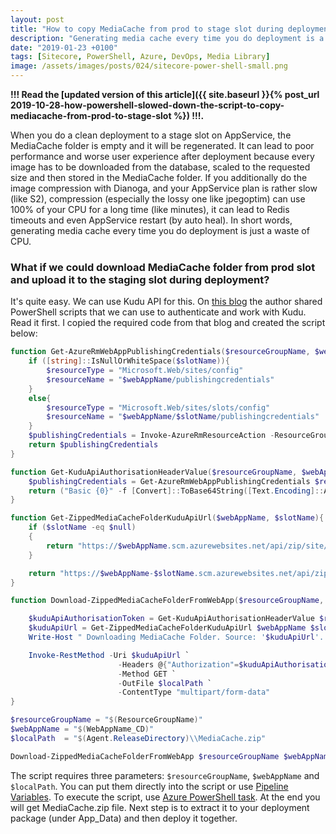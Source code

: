 ```yaml
---
layout: post
title: "How to copy MediaCache from prod to stage slot during deployment with Azure DevOps"
description: "Generating media cache every time you do deployment is a waste of CPU. In this article I show you how to copy MediaCache folder from prod slot to stage slot during deployment."
date: "2019-01-23 +0100"
tags: [Sitecore, PowerShell, Azure, DevOps, Media Library]
image: /assets/images/posts/024/sitecore-power-shell-small.png
---
```

**!!! Read the [updated version of this article]({{ site.baseurl }}{% post_url 2019-10-28-how-powershell-slowed-down-the-script-to-copy-mediacache-from-prod-to-stage-slot %}) !!!.**

When you do a clean deployment to a stage slot on AppService, the MediaCache folder is empty and it will be regenerated. It can lead to poor performance and worse user experience after deployment because every image has to be downloaded from the database, scaled to the requested size and then stored in the MediaCache folder. If you additionally do the image compression with Dianoga, and your AppService plan is rather slow (like S2), compression (especially the lossy one like jpegoptim) can use 100% of your CPU for a long time (like minutes), it can lead to Redis timeouts and even AppService restart (by auto heal). In short words, generating media cache every time you do deployment is just a waste of CPU.

### What if we could download MediaCache folder from prod slot and upload it to the staging slot during deployment?

It's quite easy. We can use Kudu API for this. On [this blog](https://blog.kloud.com.au/2016/08/30/interacting-with-azure-web-apps-virtual-file-system-using-powershell-and-the-kudu-api/) the author shared PowerShell scripts that we can use to authenticate and work with Kudu. Read it first. I copied the required code from that blog and created the script below:

``` powershell
function Get-AzureRmWebAppPublishingCredentials($resourceGroupName, $webAppName, $slotName = $null){
    if ([string]::IsNullOrWhiteSpace($slotName)){
        $resourceType = "Microsoft.Web/sites/config"
        $resourceName = "$webAppName/publishingcredentials"
    }
    else{
        $resourceType = "Microsoft.Web/sites/slots/config"
        $resourceName = "$webAppName/$slotName/publishingcredentials"
    }
    $publishingCredentials = Invoke-AzureRmResourceAction -ResourceGroupName $resourceGroupName -ResourceType $resourceType -ResourceName $resourceName -Action list -ApiVersion 2015-08-01 -Force
    return $publishingCredentials
}

function Get-KuduApiAuthorisationHeaderValue($resourceGroupName, $webAppName, $slotName = $null){
    $publishingCredentials = Get-AzureRmWebAppPublishingCredentials $resourceGroupName $webAppName $slotName
    return ("Basic {0}" -f [Convert]::ToBase64String([Text.Encoding]::ASCII.GetBytes(("{0}:{1}" -f $publishingCredentials.Properties.PublishingUserName, $publishingCredentials.Properties.PublishingPassword))))
}

function Get-ZippedMediaCacheFolderKuduApiUrl($webAppName, $slotName){
    if ($slotName -eq $null)
    {
        return "https://$webAppName.scm.azurewebsites.net/api/zip/site/wwwroot/App_Data/MediaCache/"
    }

    return "https://$webAppName-$slotName.scm.azurewebsites.net/api/zip/site/wwwroot/App_Data/MediaCache/"
}

function Download-ZippedMediaCacheFolderFromWebApp($resourceGroupName, $webAppName, $localPath, $slotName = $null){

    $kuduApiAuthorisationToken = Get-KuduApiAuthorisationHeaderValue $resourceGroupName $webAppName $slotName
    $kuduApiUrl = Get-ZippedMediaCacheFolderKuduApiUrl $webAppName $slotName
    Write-Host " Downloading MediaCache Folder. Source: '$kuduApiUrl'. Target: '$localPath'..." -ForegroundColor DarkGray

    Invoke-RestMethod -Uri $kuduApiUrl `
                        -Headers @{"Authorization"=$kuduApiAuthorisationToken;"If-Match"="*"} `
                        -Method GET `
                        -OutFile $localPath `
                        -ContentType "multipart/form-data"
}

$resourceGroupName = "$(ResourceGroupName)"
$webAppName = "$(WebAppName_CD)"
$localPath  = "$(Agent.ReleaseDirectory)\\MediaCache.zip"

Download-ZippedMediaCacheFolderFromWebApp $resourceGroupName $webAppName $localPath
```

The script requires three parameters: `$resourceGroupName`, `$webAppName` and `$localPath`. You can put them directly into the script or use [Pipeline Variables](https://docs.microsoft.com/en-us/azure/devops/pipelines/process/variables?view=vsts&tabs=yaml%2Cbatch). To execute the script, use [Azure PowerShell task](https://learn.microsoft.com/en-us/azure/devops/pipelines/tasks/deploy/azure-powershell?view=azure-devops&viewFallbackFrom=vsts). At the end you will get MediaCache.zip file. Next step is to extract it to your deployment package (under App_Data) and then deploy it together.